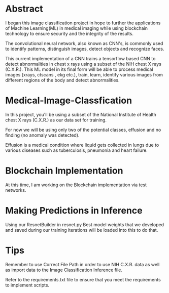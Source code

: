 # Abstract


I began this image classification project in hope to further the applications of Machine Learning(ML) in medical imaging
while using blockchain technology to ensure security and the integrity of the results.

The convolutional neural network, also known as CNN's, is commonly used to identify patterns,
distinguish images, detect objects and recognize faces.

This current implementation of a CNN trains a tensorflow based CNN to detect
abnormalities in chest x rays using a subset of the NIH chest X rays (C.X.R.). 
This ML model in its final form will be able to process 
medical images (xrays, ctscans , ekg etc.), train, learn, identify various images from different regions 
of the body and detect abnormalities.

# Medical-Image-Classfication

In this project, you'll be using a subset of the National Institute of Health 
chest X rays (C.X.R.) as our data set for training.

For now we will be using only two of the potential classes, effusion
and no finding (no anomaly was detected).

Effusion is a medical condition where liquid gets collected
in lungs due to various diseases such as tuberculosis,
pneumonia and heart failure.

# Blockchain Implementation

At this time, I am working on the Blockchain implementation via test networks.


# Making Predictions in Inference 

Using our ResnetBuilder in resnet.py
Best model weights that we developed and saved during our
training iterations  will be loaded into this to do that.

# Tips
Remember to use Correct File Path in order to use NIH C.X.R. data 
as well as import data to the Image Classification Inference file. 

Refer to the requirements.txt file to ensure that you meet the requirements to
implement scripts.



